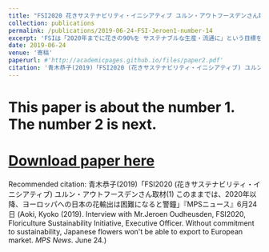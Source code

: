```yaml
---
title: "FSI2020 花きサステナビリティ・イニシアティブ ユルン・アウトフースデンさん取材(1) このままでは、ヨーロッパへの日本の花輸出は困難になる (Interview with Mr.Jeroen Oudheusden, FSI2020 Floriculture Sustainability Initiative, Executive Officer. Without commitment to sustainability, Japanese flowers won't be able to export to European market.) "
collection: publications
permalink: /publications/2019-06-24-FSI-Jeroen1-number-14
excerpt: 'FSIは「2020年までに花きの90%を サステナブルな生産・流通に」という目標を掲げ、国連・世界貿易機関・オランダ政府とのパートナーシップで活動(現在はFSI2025)。FSIにはアフリカ、南米の主要生産・輸出団体やダッチ・フラワーグループ、欧州の大手流通小売・資材企業が加盟、世界の花き産業の要所を掌握して、環境にも人にも優しい花産業の未来を築く運動を急展開している。オランダ・アムステルダムで、FSIを率いるユルン・アウトフースデンさんに取材した。ユルンさんは、このままでは「2020年以降、ヨーロッパへの日本の花輸出は不可能になる」と警鐘。OECDや国連の規範を守るべき立場にある政府が定められた義務を履行せず、環境と人々を尊重し保護しようとしなければ、日本政府にもリスクがあり、問題があることになるだろう。調達側から見れば、日本の生産者はデータに欠けるため、他国の花よりサプライチェーンのリスクが高くなる。輸入にも影響しうる。他の生産国は、法令に則り、環境に配慮して生産された花々を市場に出しているので、対応しなければ、日本企業は、残った品しか調達できないリスクにさらされる。日本は日持ちしか気にしないなら、日本に売れということになり、これでは日本はゲームの敗者になってしまうのではという。'
date: 2019-06-24
venue: '寄稿'
paperurl: #'http://academicpages.github.io/files/paper2.pdf'
citation: '青木恭子(2019)「FSI2020 (花きサステナビリティ・イニシアティブ) ユルン・アウトフースデンさん取材(1) このままでは、2020年以降、ヨーロッパへの日本の花輸出は困難になると警鐘」『MPSニュース』6月24日 (Aoki, Kyoko (2019). Interview with Mr.Jeroen Oudheusden, FSI2020, Floriculture Sustainability Initiative, Executive Officer. Without commitment to sustainability, Japanese flowers won't be able to export to European market. <i>MPS News</i>. June 24.)'
---
```


# This paper is about the number 1. The number 2 is next.

# [Download paper here](http://academicpages.github.io/files/paper2.pdf)

Recommended citation: 青木恭子(2019)「FSI2020 (花きサステナビリティ・イニシアティブ) ユルン・アウトフースデンさん取材(1) このままでは、2020年以降、ヨーロッパへの日本の花輸出は困難になると警鐘」『MPSニュース』6月24日 (Aoki, Kyoko (2019). Interview with Mr.Jeroen Oudheusden, FSI2020, Floriculture Sustainability Initiative, Executive Officer. Without commitment to  sustainability, Japanese flowers won't be able to export to European market. <i>MPS News</i>. June 24.)
